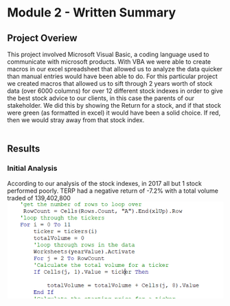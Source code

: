 # Module 2 - Written Summary
## Project Overiew
This project involved Microsoft Visual Basic, a coding language used to communicate with microsoft products. With VBA we were able to create macros in our excel spreadsheet that allowed us to analyze the data quicker than manual entries would have been able to do. For this particular project we created macros that allowed us to sift through 2 years worth of stock data (over 6000 columns) for over 12 different stock indexes in order to give the best stock advice to our clients, in this case the parents of our stakeholder. We did this by showing the Return for a stock, and if that stock were green (as formatted in excel) it would have been a solid choice. If red, then we would stray away from that stock index.
<br></br>
## Results
### Initial Analysis
According to our analysis of the stock indexes, in 2017 all but 1 stock performed poorly. TERP had a negative return of -7.2% with a total volume traded of 139,402,800 <img src="Homework/Challenge 2/Resources/code_ss1.png">